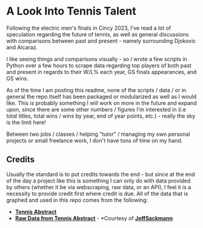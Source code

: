 # A Look Into Tennis Talent
Following the electric men's finals in Cincy 2023, I've read a lot of speculation regarding the future of tennis, as well as general discussions with comparisons between past and present - namely surrounding Djokovic and Alcaraz.

I like seeing things and comparisons visually - so I wrote a few scripts in Python over a few hours to scrape data regarding top players of both past and present in regards to their W/L% each year, GS finals appearances, and GS wins.

As of the time I am posting this readme, none of the scripts / data / or in general the repo itself has been packaged or modularized as well as I would like. This is probably something I will work on more in the future and expand upon, since there are some other numbers / figures I'm interested in (i.e total titles, total wins / wins by year, end of year points, etc.) - really the sky is the limit here!

Between two jobs / classes / helping "tutor" / managing my own personal projects or small freelance work, I don't have tons of time on my hand.

## Credits
Usually the standard is to put credits towards the end - but since at the end of the day a project like this is something I can only do with data provided by others (whether it be via webscraping, raw data, or an API), I feel it is a necessity to provide credit first where credit is due. All of the data that is graphed and used in this repo comes from the following:

* **[Tennis Abstract](https://www.tennisabstract.com/)**
* **[Raw Data from Tennis Abstract](https://github.com/JeffSackmann/tennis_atp)** - *Courtesy of **[JeffSackmann](https://github.com/JeffSackmann)**
 
